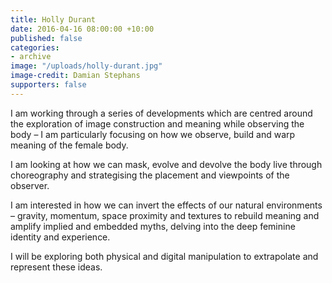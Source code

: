 ```yaml
---
title: Holly Durant
date: 2016-04-16 08:00:00 +10:00
published: false
categories:
- archive
image: "/uploads/holly-durant.jpg"
image-credit: Damian Stephans
supporters: false
---
```


<!-- https://readmanga.tv/show/holly-durant/ -->

I am working through a series of developments which are centred around the exploration of image construction and meaning while observing the body – I am particularly focusing on how we observe, build and warp meaning of the female body.

I am looking at how we can mask, evolve and devolve the body live through choreography and strategising the placement and viewpoints of the observer.

I am interested in how we can invert the effects of our natural environments – gravity, momentum, space proximity and textures to rebuild meaning and amplify implied and embedded myths, delving into the deep feminine identity and experience.

I will be exploring both physical and digital manipulation to extrapolate and represent these ideas.
